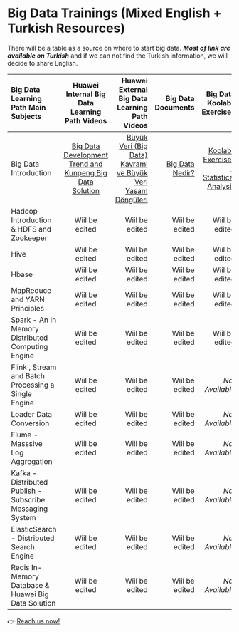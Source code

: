 # Big Data Trainings (Mixed English + Turkish Resources) 

There will be a table as a source on where to start big data. **_Most of link are available on Turkish_** and if we can not find the Turkish information, we will decide to share English. 

| Big Data Learning Path Main Subjects | Huawei Internal Big Data Learning Path Videos | Huawei External Big Data Learning Path Videos | Big Data Documents | Big Data Koolabs Exercises | 
| :-------------------- | :--------------------: | --------------------: | ----------: | ----------: | 
| Big Data Introduction |     [Big Data Development Trend and Kunpeng Big Data Solution](https://connect.huaweicloud.com/courses/learn/course-v1:HuaweiX+CBUENXX056+Self-paced/about/sp:cloudEdu_en 'Big Data Introduction')     |         [Büyük Veri (Big Data) Kavramı ve Büyük Veri Yaşam Döngüleri](https://www.youtube.com/watch?v=gi-rM0yRoXQ 'Büyük Veri (Big Data) Kavramı ve Büyük Veri Yaşam Döngüleri') | [Big Data Nedir?](https://connect.huaweicloud.com/courses/learn/course-v1:HuaweiX+CBUENXX057+Self-paced/about/sp:cloudEdu_en 'Big Data Nedir?')  | [Koolabs Exercises - Statistical Analysis](https://lab.huaweicloud.com/intl/en-us/experiment-detail_1882 'Koolabs Exercises') | 
| Hadoop Introduction & HDFS and Zookeeper | Wiil be edited |  Wiil be edited  | Wiil be edited | Wiil be edited | 
| Hive            | Wiil be edited |  Wiil be edited  | Wiil be edited | Wiil be edited | 
| Hbase | Wiil be edited |  Wiil be edited  | Wiil be edited | Wiil be edited | 
| MapReduce and YARN Principles  | Wiil be edited |  Wiil be edited  | Wiil be edited | Wiil be edited | 
| Spark - An In Memory Distributed Computing Engine | Wiil be edited |  Wiil be edited  | Wiil be edited | Wiil be edited | 
| Flink , Stream and Batch Processing a Single Engine | Wiil be edited |  Wiil be edited  | Wiil be edited | *Not Available* |
| Loader Data Conversion | Wiil be edited |  Wiil be edited  | Wiil be edited | *Not Available* |
| Flume - Masssive Log Aggregation | Wiil be edited |  Wiil be edited  | Wiil be edited | *Not Available* | 
| Kafka - Distributed Publish - Subscribe Messaging System | Wiil be edited |  Wiil be edited  | Wiil be edited | *Not Available* | 
| ElasticSearch - Distributed Search Engine | Wiil be edited |  Wiil be edited  | Wiil be edited | *Not Available* | 
| Redis In-Memory Database & Huawei Big Data Solution | Wiil be edited |  Wiil be edited  | Wiil be edited | *Not Available* | 


:point_right: [Reach us now! ](guvezhakan@gmail.com)
